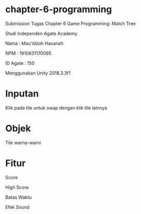 # chapter-6-programming
Submission Tugas Chapter 6 Game Programming: Match Tree

Studi Independen Agate Academy

Nama : Mau'idzoh Hasanah

NPM : 1910631170095

ID Agate : 150

Menggunakan Unity 2018.3.3f1

# Inputan

Klik pada tile untuk swap dengan klik tile lainnya

# Objek

Tile warna-warni

# Fitur

Score

High Score

Batas Waktu

Efek Sound
